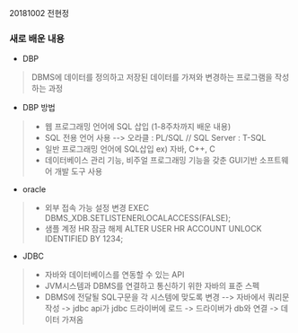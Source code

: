 20181002 전현정

### 새로 배운 내용
- DBP 
> DBMS에 데이터를 정의하고 저장된 데이터를 가져와 변경하는 프로그램을 작성하는 과정

- DBP 방법
> + 웹 프로그래밍 언어에 SQL 삽입 (1-8주차까지 배운 내용)
> + SQL 전용 언어 사용 --> 오라클 : PL/SQL   //  SQL Server : T-SQL
> + 일반 프로그래밍 언어에 SQL삽입 ex) 자바, C++, C
> + 데이터베이스 관리 기능, 비주얼 프로그래밍 기능을 갖춘 GUI기반 소프트웨어 개발 도구 사용

- oracle
> + 외부 접속 가능 설정 변경 
 EXEC DBMS_XDB.SETLISTENERLOCALACCESS(FALSE);
> + 샘플 계정 HR 잠금 해제
 ALTER USER HR ACCOUNT UNLOCK IDENTIFIED BY 1234;

- JDBC
> + 자바와 데이터베이스를 연동할 수 있는 API
> + JVM시스템과 DBMS를 연결하고 통신하기 위한 자바의 표준 스펙
> + DBMS에 전달될 SQL구문을 각 시스템에 맞도록 변경 --> 자바에서 쿼리문 작성 -> jdbc api가 jdbc 드라이버에 로드 -> 드라이버가 db와 연결 -> 데이터 가져옴
